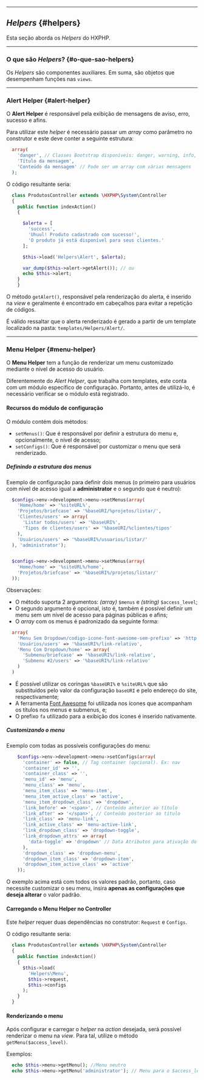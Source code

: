 ----
## *Helpers* {#helpers}

Esta seção aborda os *Helpers* do HXPHP.

----

### O que são *Helpers*? {#o-que-sao-helpers}

Os *Helpers* são componentes auxiliares. Em suma, são objetos que desempenham funções nas `views`.

----

### Alert Helper {#alert-helper}

O **Alert Helper** é responsável pela exibição de mensagens de aviso, erro, sucesso e afins.

Para utilizar este *helper* é necessário passar um *array* como parâmetro no construtor e este deve conter a seguinte estrutura:

```php
  array(
    'danger', // Classes Bootstrap disponíveis: danger, warning, info, success
    'Título da mensagem',
    'Conteúdo da mensagem' // Pode ser um array com várias mensagens
  );
```


O código resultante seria:
```php
  class ProdutosController extends \HXPHP\System\Controller
  {
    public function indexAction()
    {

      $alerta = [
        'success',
        'Uhuul! Produto cadastrado com sucesso!',
        'O produto já está disponível para seus clientes.'
      ];

      $this->load('Helpers\Alert', $alerta);

      var_dump($this->alert->getAlert()); // ou
      echo $this->alert;
    }
	}
```


O método `getAlert()`, responsável pela renderização do alerta, é inserido na *view* e geralmente é encontrado em cabeçalhos para evitar a repetição de códigos.

É válido ressaltar que o alerta renderizado é gerado a partir de um template localizado na pasta: `templates/Helpers/Alert/`.

----
### Menu Helper {#menu-helper}

O **Menu Helper** tem a função de renderizar um menu customizado mediante o nível de acesso do usuário.

Diferentemente do *Alert Helper*, que trabalha com templates, este conta com um módulo específico de configuração. Portanto, antes de utilizá-lo, é necessário verificar se o módulo está registrado.

#### Recursos do módulo de configuração

O módulo contém dois métodos:
+ `setMenus()`: Que é responsável por definir a estrutura do menu e, opcionalmente, o nível de acesso;
+ `setConfigs()`: Que é responsável por customizar o menu que será renderizado.

##### Definindo a estrutura dos menus

Exemplo de configuração para definir dois menus (o primeiro para usuários com nível de acesso igual a **administrator** e o segundo que é neutro):

```php
  $configs->env->development->menu->setMenus(array(
    'Home/home' => '%siteURL%',
    'Projetos/briefcase' => '%baseURI/%projetos/listar/',
    'Clientes/users' => array(
      'Listar todos/users' => '%baseURI%',
      'Tipos de clientes/users' => '%baseURI/%clientes/tipos'
    ),
    'Usuários/users' => '%baseURI%/usuarios/listar/'
  ), 'administrator');


  $configs->env->development->menu->setMenus(array(
    'Home/home' => '%siteURL%/home',
    'Projetos/briefcase' => '%baseURI%/projetos/listar/'
  ));
```

Observações:
+ O método suporta 2 argumentos: *(array)* `$menus` e *(string)* `$access_level`;
+ O segundo argumento é opcional, isto é, também é possível definir um menu sem um nível de acesso para páginas públicas e afins;
+ O *array* com os menus é padronizado da seguinte forma:
```php
  array(
    'Menu Sem Dropdown/codigo-icone-font-awesome-sem-prefixo' => 'http://www.link-absoluto.com',
    'Usuários/users' => '%baseURI%/link-relativo',
    'Menu Com Dropdown/home' => array(
      'Submenu/briefcase' => '%baseURI%/link-relativo',
      'Submenu #2/users' => '%baseURI%/link-relativo'
    )
  )
```
+ É possível utilizar os coringas `%baseURI%` e `%siteURL%` que são substituídos pelo valor da configuração `baseURI` e pelo endereço do site, respectivamente;
+ A ferramenta [Font Awesome](http://fontawesome.io/) foi utilizada nos ícones que acompanham os títulos nos menus e submenus, e;
+ O prefixo `fa` utilizado para a exibição dos ícones é inserido nativamente.

##### Customizando o menu

Exemplo com todas as possíveis configurações do menu:
```php
    $configs->env->development->menu->setConfigs(array(
      'container' => false, // Tag container (opcional). Ex: nav
      'container_id' => '',
      'container_class' => '',
      'menu_id' => 'menu',
      'menu_class' => 'menu',
      'menu_item_class' => 'menu-item',
      'menu_item_active_class' => 'active',
      'menu_item_dropdown_class' => 'dropdown',
      'link_before' => '<span>', // Conteúdo anterior ao título
      'link_after' => '</span>', // Conteúdo posterior ao título
      'link_class' => 'menu-link',
      'link_active_class' => 'menu-active-link',
      'link_dropdown_class' => 'dropdown-toggle',
      'link_dropdown_attrs' => array(
        'data-toggle' => 'dropdown' // Data Atributos para ativação do dropdown
      ),
      'dropdown_class' => 'dropdown-menu',
      'dropdown_item_class' => 'dropdown-item',
      'dropdown_item_active_class' => 'active'
    ));
```

O exemplo acima está com todos os valores padrão, portanto, caso necessite customizar o seu menu, insira **apenas as configurações que deseja alterar** o valor padrão.

#### Carregando o Menu Helper no Controller

Este *helper* requer duas dependências no construtor: `Request` e `Configs`.


O código resultante seria:
```php
  class ProdutosController extends \HXPHP\System\Controller
  {
    public function indexAction()
    {
      $this->load(
        'Helpers\Menu',
        $this->request,
        $this->configs
      );
    }
  }
```

#### Renderizando o menu

Após configurar e carregar o *helper* na *action* desejada, será possível renderizar o menu na *view*. Para tal, utilize o método `getMenu($access_level)`.

Exemplos:
```php
  echo $this->menu->getMenu(); //Menu neutro
  echo $this->menu->getMenu('administrator'); // Menu para o $access_level = administrator
```

